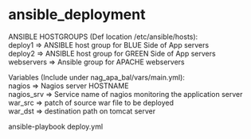 # ansible_deployment
ANSIBLE HOSTGROUPS (Def location /etc/ansible/hosts):  
deploy1 => ANSIBLE host group for BLUE Side of App servers  
deploy2 => ANSIBLE host group for GREEN Side of App servers  
webservers => Ansible group for APACHE webservers
  
Variables (Include under nag_apa_bal/vars/main.yml):    
nagios => Nagios server HOSTNAME  
nagios_srv => Service name of nagios monitoring the application server  
war_src => patch of source war file to be deployed  
war_dst => destination path on tomcat server  
  
ansible-playbook deploy.yml
